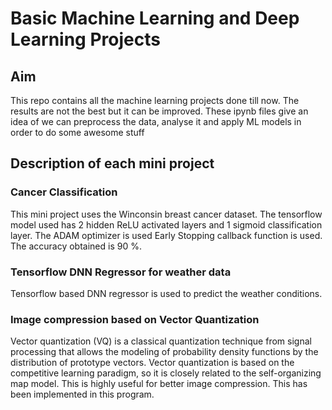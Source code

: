 # Basic Machine Learning and Deep Learning Projects

## Aim
This repo contains all the machine learning projects done till now.
The results are not the best but it can be improved.
These ipynb files give an idea of we can preprocess the data, analyse it and apply ML models in order to do some awesome stuff

## Description of each mini project

### Cancer Classification
This mini project uses the Winconsin breast cancer dataset. The tensorflow model used has 2 hidden ReLU activated layers and 1 sigmoid classification layer. The ADAM optimizer is used Early Stopping callback function is used. The accuracy obtained is 90 %.

### Tensorflow DNN Regressor for weather data
Tensorflow based DNN regressor is used to predict the weather conditions. 

### Image compression based on Vector Quantization
Vector quantization (VQ) is a classical quantization technique from signal processing that allows the modeling of probability density functions by the distribution of prototype vectors. Vector quantization is based on the competitive learning paradigm, so it is closely related to the self-organizing map model. This is highly useful for better image compression. This has been implemented in this program.

